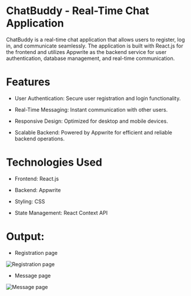 
# ChatBuddy - Real-Time Chat Application

ChatBuddy is a real-time chat application that allows users to register, log in, and communicate seamlessly. The application is built with React.js for the frontend and utilizes Appwrite as the backend service for user authentication, database management, and real-time communication.

# Features
- User Authentication: Secure user registration and login functionality.

- Real-Time Messaging: Instant communication with other users.

- Responsive Design: Optimized for desktop and mobile devices.

- Scalable Backend: Powered by Appwrite for efficient and reliable backend operations.

# Technologies Used
- Frontend: React.js

- Backend: Appwrite

-  Styling: CSS

- State Management: React Context API 


# Output:



- Registration page
<img src="https://github.com/irshad1601/ChatBuddy/blob/main/src/assets/register.JPG" alt="Registration page" />


- Message page
<img src="https://github.com/irshad1601/ChatBuddy/blob/main/src/assets/message.JPG" alt="Message page" />


